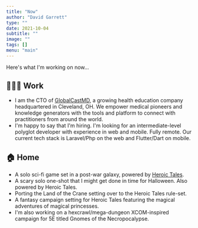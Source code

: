 ```yaml
---
title: "Now"
author: "David Garrett"
type: ""
date: 2021-10-04
subtitle: ""
image: ""
tags: []
menu: "main"
---
```


Here's what I'm working on now...

## 🧑🏽‍💻 Work

* I am the CTO of [GlobalCastMD](https://globalcastmd.com), a growing health education company headquartered in Cleveland, OH. We empower medical pioneers and knowledge generators with the tools and platform to connect with practitioners from around the world.
* I'm happy to say that I'm hiring. I'm looking for an intermediate-level polyglot developer with experience in web and mobile. Fully remote. Our current tech stack is Laravel/Php on the web and Flutter/Dart on mobile.

## 🏠 Home

* A solo sci-fi game set in a post-war galaxy, powered by [Heroic Tales](https://heroictalesrpg.com).
* A scary solo one-shot that I might get done in time for Halloween. Also powered by Heroic Tales.
* Porting the Land of the Crane setting over to the Heroic Tales rule-set.
* A fantasy campaign setting for Heroic Tales featuring the magical adventures of magical princesses.
* I'm also working on a hexcrawl/mega-dungeon XCOM-inspired campaign for 5E titled Gnomes of the Necropocalypse.
